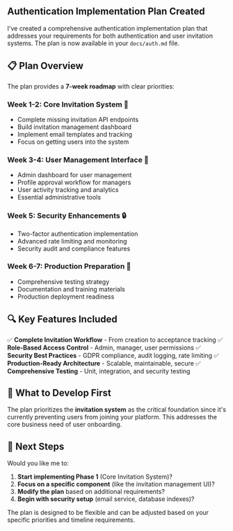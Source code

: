 ## Authentication Implementation Plan Created

I've created a comprehensive authentication implementation plan that addresses your requirements for both authentication and user invitation systems. The plan is now available in your `docs/auth.md` file.

## 📋 **Plan Overview**

The plan provides a **7-week roadmap** with clear priorities:

### **Week 1-2: Core Invitation System** 🎯
- Complete missing invitation API endpoints
- Build invitation management dashboard
- Implement email templates and tracking
- Focus on getting users into the system

### **Week 3-4: User Management Interface** 👥
- Admin dashboard for user management
- Profile approval workflow for managers
- User activity tracking and analytics
- Essential administrative tools

### **Week 5: Security Enhancements** 🔒
- Two-factor authentication implementation
- Advanced rate limiting and monitoring
- Security audit and compliance features

### **Week 6-7: Production Preparation** 🚀
- Comprehensive testing strategy
- Documentation and training materials
- Production deployment readiness

## 🔍 **Key Features Included**

✅ **Complete Invitation Workflow** - From creation to acceptance tracking
✅ **Role-Based Access Control** - Admin, manager, user permissions
✅ **Security Best Practices** - GDPR compliance, audit logging, rate limiting
✅ **Production-Ready Architecture** - Scalable, maintainable, secure
✅ **Comprehensive Testing** - Unit, integration, and security testing

## 🎯 **What to Develop First**

The plan prioritizes the **invitation system** as the critical foundation since it's currently preventing users from joining your platform. This addresses the core business need of user onboarding.

## 🚀 **Next Steps**

Would you like me to:

1. **Start implementing Phase 1** (Core Invitation System)?
2. **Focus on a specific component** (like the invitation management UI)?
3. **Modify the plan** based on additional requirements?
4. **Begin with security setup** (email service, database indexes)?

The plan is designed to be flexible and can be adjusted based on your specific priorities and timeline requirements.
